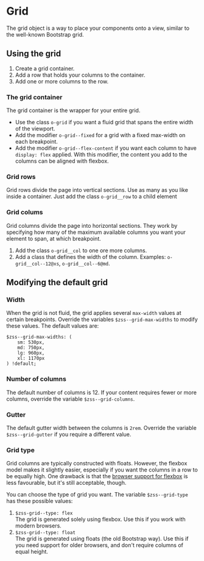# Grid

The grid object is a way to place your components onto a view, similar to the well-known Bootstrap grid.

## Using the grid

1. Create a grid container.
2. Add a row that holds your columns to the container.
3. Add one or more columns to the row.

### The grid container

The grid container is the wrapper for your entire grid.

- Use the class `o-grid` if you want a fluid grid that spans the entire width of the viewport.
- Add the modifier `o-grid--fixed` for a grid with a fixed max-width on each breakpoint.
- Add the modifier `o-grid--flex-content` if you want each column to have `display: flex` applied. With this modifier, the content you add to the columns can be aligned with flexbox.

### Grid rows

Grid rows divide the page into vertical sections. Use as many as you like inside a container. Just add the class `o-grid__row` to a child element

### Grid colums

Grid columns divide the page into horizontal sections. They work by specifying how many of the maximum available columns you want your element to span, at which breakpoint.

1. Add the class `o-grid__col` to one ore more columns.
2. Add a class that defines the width of the column. Examples: `o-grid__col--12@xs`, `o-grid__col--6@md`.

## Modifying the default grid

### Width

When the grid is not fluid, the grid applies several `max-width` values at certain breakpoints. Override the variables `$zss--grid-max-widths` to modify these values. The default values are:

```
$zss--grid-max-widths: (
    sm: 530px,
    md: 750px,
    lg: 960px,
    xl: 1170px
) !default;
```

### Number of columns

The default number of columns is 12. If your content requires fewer or more columns, override the variable `$zss--grid-columns`.

### Gutter

The default gutter width between the columns is `2rem`. Override the variable `$zss--grid-gutter` if you require a different value.

### Grid type

Grid columns are typically constructed with floats. However, the flexbox model makes it slightly easier, especially if you want the columns in a row to be equally high. One drawback is that the [browser support for flexbox](http://caniuse.com/#search=flexbox) is less favourable, but it's still acceptable, though.

You can choose the type of grid you want. The variable `$zss--grid-type` has these possible values:
1. `$zss-grid--type: flex`   
The grid is generated solely using flexbox. Use this if you work with modern browsers.
2. `$zss-grid--type: float`   
The grid is generated using floats (the old Bootstrap way). Use this if you need support for older browsers, and don't require columns of equal height.